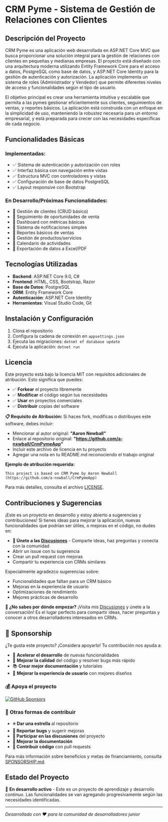 # CRM Pyme - Sistema de Gestión de Relaciones con Clientes

## Descripción del Proyecto

CRM Pyme es una aplicación web desarrollada en ASP.NET Core MVC que busca proporcionar una solución integral para la gestión de relaciones con clientes en pequeñas y medianas empresas. El proyecto está diseñado con una arquitectura moderna utilizando Entity Framework Core para el acceso a datos, PostgreSQL como base de datos, y ASP.NET Core Identity para la gestión de autenticación y autorización. La aplicación implementa un sistema de roles (Administrador y Vendedor) que permite diferentes niveles de acceso y funcionalidades según el tipo de usuario.

El objetivo principal es crear una herramienta intuitiva y escalable que permita a las pymes gestionar eficientemente sus clientes, seguimientos de ventas, y reportes básicos. La aplicación está construida con un enfoque en la simplicidad de uso, manteniendo la robustez necesaria para un entorno empresarial, y está preparada para crecer con las necesidades específicas de cada negocio.

## Funcionalidades Básicas

### Implementadas:
- ✅ Sistema de autenticación y autorización con roles
- ✅ Interfaz básica con navegación entre vistas
- ✅ Estructura MVC con controladores y vistas
- ✅ Configuración de base de datos PostgreSQL
- ✅ Layout responsive con Bootstrap

### En Desarrollo/Próximas Funcionalidades:
- 🔄 Gestión de clientes (CRUD básico)
- 🔄 Seguimiento de oportunidades de venta
- 🔄 Dashboard con métricas básicas
- 🔄 Sistema de notificaciones simples
- 🔄 Reportes básicos de ventas
- 🔄 Gestión de productos/servicios
- 🔄 Calendario de actividades
- 🔄 Exportación de datos a Excel/PDF

## Tecnologías Utilizadas

- **Backend**: ASP.NET Core 9.0, C#
- **Frontend**: HTML, CSS, Bootstrap, Razor
- **Base de Datos**: PostgreSQL
- **ORM**: Entity Framework Core
- **Autenticación**: ASP.NET Core Identity
- **Herramientas**: Visual Studio Code, Git

## Instalación y Configuración

1. Clona el repositorio
2. Configura la cadena de conexión en `appsettings.json`
3. Ejecuta las migraciones: `dotnet ef database update`
4. Ejecuta la aplicación: `dotnet run`

## Licencia

Este proyecto está bajo la licencia MIT con requisitos adicionales de atribución. Esto significa que puedes:

- ✅ **Forkear** el proyecto libremente
- ✅ **Modificar** el código según tus necesidades
- ✅ **Usar** en proyectos comerciales
- ✅ **Distribuir** copias del software

**📋 Requisito de Atribución:**
Si haces fork, modificas o distribuyes este software, debes incluir:

- Mencionar al autor original: **"Aaron Newball"**
- Enlace al repositorio original: **"https://github.com/a-nxwball/CrmPymeApp"**
- Incluir este archivo de licencia en tu proyecto
- Agregar una nota en tu README.md reconociendo el trabajo original

**Ejemplo de atribución requerida:**
```
This project is based on CRM Pyme by Aaron Newball (https://github.com/a-nxwball/CrmPymeApp)
```

Para más detalles, consulta el archivo [LICENSE](LICENSE).

## Contribuciones y Sugerencias

¡Este es un proyecto en desarrollo y estoy abierto a sugerencias y contribuciones! Si tienes ideas para mejorar la aplicación, nuevas funcionalidades que podrían ser útiles, o mejoras en el código, no dudes en:

- **💬 Únete a las [Discusiones](https://github.com/a-nxwball/CrmPymeApp/discussions)** - Comparte ideas, haz preguntas y conecta con la comunidad
- Abrir un issue con tu sugerencia
- Crear un pull request con mejoras
- Compartir tu experiencia con CRMs similares

Especialmente agradezco sugerencias sobre:
- Funcionalidades que faltan para un CRM básico
- Mejoras en la experiencia de usuario
- Optimizaciones de rendimiento
- Mejores prácticas de desarrollo

**🎯 ¿No sabes por dónde empezar?** ¡Visita mis [Discusiones](https://github.com/a-nxwball/CrmPymeApp/discussions) y únete a la conversación! Es el lugar perfecto para compartir ideas, hacer preguntas y conocer a otros desarrolladores interesados en CRMs.

## 🎯 Sponsorship

¿Te gusta este proyecto? ¡Considera apoyarlo! Tu contribución nos ayuda a:

- 🚀 **Acelerar el desarrollo** de nuevas funcionalidades
- 🐛 **Mejorar la calidad** del código y resolver bugs más rápido
- 📚 **Crear mejor documentación** y tutoriales
- 🎨 **Mejorar la experiencia de usuario** con mejores diseños

### 💰 Apoya el proyecto

[![GitHub Sponsors](https://img.shields.io/badge/GitHub%20Sponsors-Support%20Me-red?style=for-the-badge&logo=github)](https://github.com/sponsors/a-nxwball)

### 🤝 Otras formas de contribuir

- **⭐ Dar una estrella** al repositorio
- **🐛 Reportar bugs** y sugerir mejoras
- **💬 Participar en las discusiones** del proyecto
- **📖 Mejorar la documentación**
- **🔧 Contribuir código** con pull requests

Para más información sobre beneficios y metas de financiamiento, consulta [SPONSORSHIP.md](SPONSORSHIP.md).

## Estado del Proyecto

🚧 **En desarrollo activo** - Este es un proyecto de aprendizaje y desarrollo continuo. Las funcionalidades se van agregando progresivamente según las necesidades identificadas.

---

*Desarrollado con ❤️ para la comunidad de desarrolladores junior* 